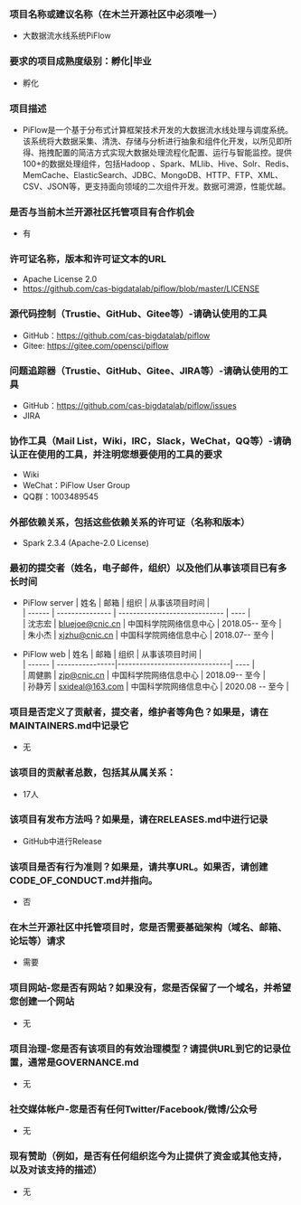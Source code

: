 ### 项目名称或建议名称（在木兰开源社区中必须唯一）  
- 大数据流水线系统PiFlow

### 要求的项目成熟度级别：孵化|毕业  
- 孵化

### 项目描述  
- PiFlow是一个基于分布式计算框架技术开发的大数据流水线处理与调度系统。该系统将大数据采集、清洗、存储与分析进行抽象和组件化开发，以所见即所得、拖拽配置的简洁方式实现大数据处理流程化配置、运行与智能监控。提供100+的数据处理组件，包括Hadoop 、Spark、MLlib、Hive、Solr、Redis、MemCache、ElasticSearch、JDBC、MongoDB、HTTP、FTP、XML、CSV、JSON等，更支持面向领域的二次组件开发。数据可溯源，性能优越。

### 是否与当前木兰开源社区托管项目有合作机会  
- 有

### 许可证名称，版本和许可证文本的URL
 - Apache License 2.0  
 - https://github.com/cas-bigdatalab/piflow/blob/master/LICENSE  

### 源代码控制（Trustie、GitHub、Gitee等）-请确认使用的工具  
 - GitHub：https://github.com/cas-bigdatalab/piflow
 - Gitee: https://gitee.com/opensci/piflow  

### 问题追踪器（Trustie、GitHub、Gitee、JIRA等）-请确认使用的工具  
 - GitHub：https://github.com/cas-bigdatalab/piflow/issues
 - JIRA

### 协作工具（Mail List，Wiki，IRC，Slack，WeChat，QQ等）-请确认正在使用的工具，并注明您想要使用的工具的要求  
 - Wiki
 - WeChat：PiFlow User Group
 - QQ群：1003489545
 

### 外部依赖关系，包括这些依赖关系的许可证（名称和版本）  
 - Spark 2.3.4 (Apache-2.0 License)

### 最初的提交者（姓名，电子邮件，组织）以及他们从事该项目已有多长时间  

  - PiFlow server
   | 姓名   | 邮箱 | 组织 | 从事该项目时间 |  
   | ------ | --------------- | ----------------------------- | ----    |  
   | 沈志宏 | bluejoe@cnic.cn | 中国科学院网络信息中心 | 2018.05-- 至今 |  
   | 朱小杰 | xjzhu@cnic.cn | 中国科学院网络信息中心 | 2018.07-- 至今 |  

  - PiFlow web
   | 姓名   | 邮箱            | 组织                          | 从事该项目时间 |  
   | ------ | ----------------|-------------------------------| ----            |  
   | 周健鹏 | zjp@cnic.cn     | 中国科学院网络信息中心 | 2018.09-- 至今  |  
   | 孙静芳 | sxideal@163.com | 中国科学院网络信息中心 | 2020.08 -- 至今 |  
   


### 项目是否定义了贡献者，提交者，维护者等角色？如果是，请在MAINTAINERS.md中记录它  
- 无

### 该项目的贡献者总数，包括其从属关系：  
- 17人

### 该项目有发布方法吗？如果是，请在RELEASES.md中进行记录  
- GitHub中进行Release

### 该项目是否有行为准则？如果是，请共享URL。如果否，请创建CODE_OF_CONDUCT.md并指向。  
- 否

### 在木兰开源社区中托管项目时，您是否需要基础架构（域名、邮箱、论坛等）请求   
- 需要

### 项目网站-您是否有网站？如果没有，您是否保留了一个域名，并希望您创建一个网站  
- 无

### 项目治理-您是否有该项目的有效治理模型？请提供URL到它的记录位置，通常是GOVERNANCE.md  
- 无

### 社交媒体帐户-您是否有任何Twitter/Facebook/微博/公众号  
- 无

### 现有赞助（例如，是否有任何组织迄今为止提供了资金或其他支持，以及对该支持的描述）
- 无

